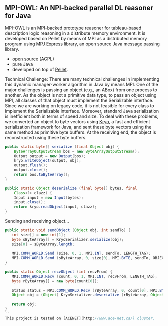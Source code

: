 MPI-OWL: An NPI-backed parallel DL reasoner for Java
----------------------------------------------------

MPI-OWL is an MPI-backed prototype reasoner for tableau-based description logic reasoning in a distribute memory environment. It is developed based on Pellet by means of MPI as a distributed memory program using [MPJ Express](http://mpj-express.org/) library, an open source Java message passing library.
 
* [open source](https://github.com/mokarrom/qc-owl/blob/master/LICENSE.txt) (AGPL)
* pure Java
* developed on top of [Pellet](https://github.com/Complexible/pellet). 

Technical Challenge:
There are many technical challenges in implementing this dynamic manager-worker algorithm in Java by means MPI. One of the major challenges is passing an object (e.g., an ABox) from one process to another. As the object is not a primitive data type, to pass an object using MPI, all classes of that object must implement the Serializable interface. Since we are working on legacy code, it is not feasible for every class to implement the Serializable interface. Moreover, standard Java serialization is inefficient both in terms of speed and size. To deal with these problems, we converted an object to byte vectors using [Kryo](https://github.com/EsotericSoftware/kryo), a fast and efficient serialization framework for Java, and sent these byte vectors using the same method as primitive byte buffers. At the receiving end, the object is reconstructed using these byte buffers.

```java
public static byte[] serialize (final Object obj) {
    ByteArrayOutputStream bos = new ByteArrayOutputStream();
    Output output = new Output(bos);
    kryo.writeObject(output, obj);
    output.flush(); 
    output.close();
    return bos.toByteArray();
}

public static Object deserialize (final byte[] bytes, final
    Class<?> clazz) {
    Input input = new Input(bytes);
    input.close();
    return kryo.readObject(input, clazz);
}
```

Sending and receiving object...

```java
public static void sendObject (Object obj, int sendTo) {
   int size[] = new int[1];
   byte sByteArray[] = KryoSerializer.serialize(obj);
   size[0] = sByteArray.length;
   
   MPI.COMM_WORLD.Send (size, 0, 1, MPI.INT, sendTo, LENGTH_TAG);
   MPI.COMM_WORLD.Send (sByteArray, 0, size[0], MPI.BYTE, sendTo, OBJECT_TAG);
}

public static Object recvObject (int recvFrom) {
   MPI.COMM_WORLD.Recv (count, 0, 1, MPI.INT, recvFrom, LENGTH_TAG);
   byte rByteArray[] = new byte[count[0]];
   
   Status status = MPI.COMM_WORLD.Recv (rByteArray, 0, count[0], MPI.BYTE, recvFrom, OBJECT_TAG);
   Object obj = (Object) KryoSerializer.deserialize (rByteArray, Object. class);
   
   return obj;
}
``
This project is tested on [ACENET](http://www.ace-net.ca/) cluster.
